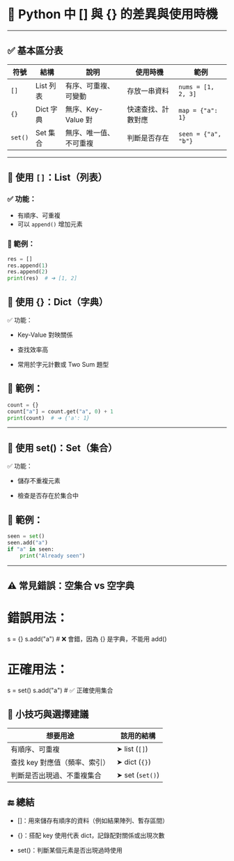 # 🧠 Python 中 [] 與 {} 的差異與使用時機

---

## ✅ 基本區分表

| 符號 | 結構 | 說明 | 使用時機 | 範例 |
|------|------|------|----------|------|
| `[]` | List 列表 | 有序、可重複、可變動 | 存放一串資料 | `nums = [1, 2, 3]` |
| `{}` | Dict 字典 | 無序、Key-Value 對 | 快速查找、計數對應 | `map = {"a": 1}` |
| `set()` | Set 集合 | 無序、唯一值、不可重複 | 判斷是否存在 | `seen = {"a", "b"}` |

---

## 🔹 使用 `[]`：List（列表）

### ✅ 功能：

- 有順序、可重複
- 可以 `append()` 增加元素

### 📌 範例：

```python
res = []
res.append(1)
res.append(2)
print(res)  # ➜ [1, 2]
```

## 🔹 使用 {}：Dict（字典）
✅ 功能：
- Key-Value 對映關係

- 查找效率高

- 常用於字元計數或 Two Sum 題型

## 📌 範例：
```python
count = {}
count["a"] = count.get("a", 0) + 1
print(count)  # ➜ {'a': 1}
```

---

## 🔹 使用 set()：Set（集合）
✅ 功能：
- 儲存不重複元素

- 檢查是否存在於集合中

## 📌 範例：
```python
seen = set()
seen.add("a")
if "a" in seen:
    print("Already seen")
```
---

## ⚠️ 常見錯誤：空集合 vs 空字典
# 錯誤用法：
s = {}
s.add("a")  # ❌ 會錯，因為 {} 是字典，不能用 add()

# 正確用法：
s = set()
s.add("a")  # ✅ 正確使用集合

## 🧠 小技巧與選擇建議
| 想要用途              | 該用的結構           |
| ----------------- | --------------- |
| 有順序、可重複           | ➤ list (`[]`)   |
| 查找 key 對應值（頻率、索引） | ➤ dict (`{}`)   |
| 判斷是否出現過、不重複集合     | ➤ set (`set()`) |

## 🔚 總結

- []：用來儲存有順序的資料（例如結果陣列、暫存區間）

- {}：搭配 key 使用代表 dict，記錄配對關係或出現次數

- set()：判斷某個元素是否出現過時使用
